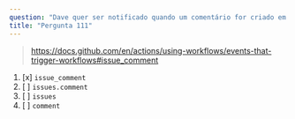 ```yaml
---
question: "Dave quer ser notificado quando um comentário for criado em uma issue dentro de um repositório do GitHub. Qual evento de gatilho deve ser usado na configuração do workflow?"
title: "Pergunta 111"
---
```


> https://docs.github.com/en/actions/using-workflows/events-that-trigger-workflows#issue_comment
1. [x] `issue_comment`
1. [ ] `issues.comment`
1. [ ] `issues`
1. [ ] `comment`

